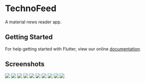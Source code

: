 # TechnoFeed

A material news reader app.

## Getting Started

For help getting started with Flutter, view our online
[documentation](https://flutter.io/).

## Screenshots

![](https://github.com/anandmore/technofeed/blob/master/screenshots/2018-11-01%2015-32-12%20Screenshot.jpg)
![](https://github.com/anandmore/technofeed/blob/master/screenshots/2018-11-01%2015-32-29%20Screenshot.jpg)
![](https://github.com/anandmore/technofeed/blob/master/screenshots/2018-11-01%2015-33-19%20Screenshot.jpg)
![](https://github.com/anandmore/technofeed/blob/master/screenshots/2018-11-01%2015-33-27%20Screenshot.jpg)
![](https://github.com/anandmore/technofeed/blob/master/screenshots/2018-11-01%2015-33-33%20Screenshot.jpg)
![](https://github.com/anandmore/technofeed/blob/master/screenshots/2018-11-01%2015-33-40%20Screenshot.jpg)
![](https://github.com/anandmore/technofeed/blob/master/screenshots/2018-11-01%2015-33-45%20Screenshot.jpg)
![](https://github.com/anandmore/technofeed/blob/master/screenshots/2018-11-01%2015-33-50%20Screenshot.jpg)
![](https://github.com/anandmore/technofeed/blob/master/screenshots/2018-11-01%2015-34-05%20Screenshot.jpg)
![](https://github.com/anandmore/technofeed/blob/master/screenshots/2018-11-01%2015-34-35%20Screenshot.jpg)
